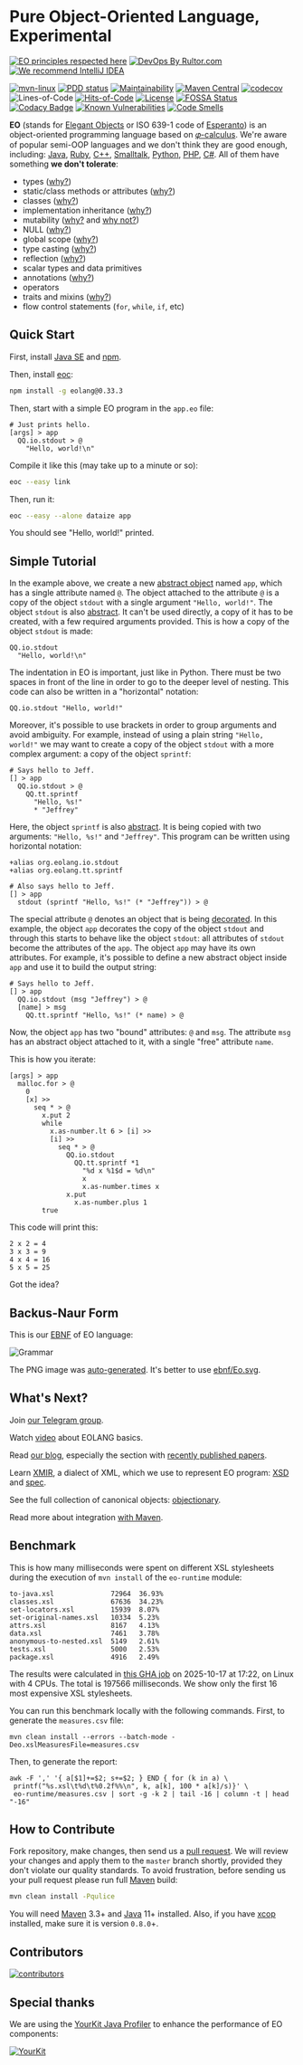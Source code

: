# Pure Object-Oriented Language, Experimental

[![EO principles respected here](https://www.elegantobjects.org/badge.svg)](https://www.elegantobjects.org)
[![DevOps By Rultor.com](https://www.rultor.com/b/objectionary/eo)](https://www.rultor.com/p/objectionary/eo)
[![We recommend IntelliJ IDEA](https://www.elegantobjects.org/intellij-idea.svg)](https://www.jetbrains.com/idea/)

[![mvn-linux](https://github.com/objectionary/eo/actions/workflows/mvn.yml/badge.svg)](https://github.com/objectionary/eo/actions/workflows/mvn.yml)
[![PDD status](https://www.0pdd.com/svg?name=objectionary/eo)](https://www.0pdd.com/p?name=objectionary/eo)
[![Maintainability](https://api.codeclimate.com/v1/badges/eaede7d027b1d9411a76/maintainability)](https://codeclimate.com/github/objectionary/eo/maintainability)
[![Maven Central](https://img.shields.io/maven-central/v/org.eolang/eo-parent.svg)](https://maven-badges.herokuapp.com/maven-central/org.eolang/eo-parent)
[![codecov](https://codecov.io/gh/objectionary/eo/branch/master/graph/badge.svg)](https://codecov.io/gh/objectionary/eo)
![Lines-of-Code](https://raw.githubusercontent.com/objectionary/eo/gh-pages/loc-badge.svg)
[![Hits-of-Code](https://hitsofcode.com/github/objectionary/eo)](https://hitsofcode.com/view/github/objectionary/eo)
[![License](https://img.shields.io/badge/license-MIT-green.svg)](https://github.com/objectionary/eo/blob/master/LICENSE.txt)
[![FOSSA Status](https://app.fossa.com/api/projects/git%2Bgithub.com%2Fcqfn%2Feo.svg?type=shield)](https://app.fossa.com/reports/0ebb3149-4934-4565-bf6f-6fa41aed3b49)
[![Codacy Badge](https://app.codacy.com/project/badge/Grade/22dac7549c384692b79e02107de1d3c3)](https://www.codacy.com/gh/objectionary/eo/dashboard)
[![Known Vulnerabilities](https://snyk.io/test/github/objectionary/eo/badge.svg)](https://snyk.io/test/github/objectionary/eo)
[![Code Smells](https://sonarcloud.io/api/project_badges/measure?project=com.objectionary%3Aeo&metric=code_smells)](https://sonarcloud.io/summary/new_code?id=com.objectionary%3Aeo)

**EO** (stands for [Elegant Objects][book] or ISO 639-1 code of [Esperanto])
is an object-oriented programming language based on [𝜑-calculus].
We're aware of popular semi-OOP languages and we don't think
  they are good enough, including: [Java], [Ruby], [C++],
  [Smalltalk], [Python], [PHP], [C#].
All of them have something **we don't tolerate**:

* types ([why?](https://www.yegor256.com/2020/11/10/typing-without-types.html))
* static/class methods or attributes
  ([why?](http://www.yegor256.com/2014/05/05/oop-alternative-to-utility-classes.html))
* classes ([why?](http://www.yegor256.com/2016/09/20/oop-without-classes.html))
* implementation inheritance
  ([why?](http://www.yegor256.com/2016/09/13/inheritance-is-procedural.html))
* mutability
  ([why?](http://www.yegor256.com/2014/06/09/objects-should-be-immutable.html)
  and
  [why not?](https://www.yegor256.com/2016/09/07/gradients-of-immutability.html))
* NULL ([why?](http://www.yegor256.com/2014/05/13/why-null-is-bad.html))
* global scope
  ([why?](https://www.yegor256.com/2018/07/03/global-variables.html))
* type casting
  ([why?](http://www.yegor256.com/2015/04/02/class-casting-is-anti-pattern.html))
* reflection
  ([why?](https://www.yegor256.com/2022/06/05/reflection-means-hidden-coupling.html))
* scalar types and data primitives
* annotations
  ([why?](http://www.yegor256.com/2016/04/12/java-annotations-are-evil.html))
* operators
* traits and mixins
  ([why?](https://www.yegor256.com/2017/03/07/traits-and-mixins.html))
* flow control statements (`for`, `while`, `if`, etc)

## Quick Start

First, install [Java SE] and [npm].

Then, install [eoc]:

```bash
npm install -g eolang@0.33.3
```

Then, start with a simple EO program in the `app.eo` file:

```eo
# Just prints hello.
[args] > app
  QQ.io.stdout > @
    "Hello, world!\n"
```

Compile it like this (may take up to a minute or so):

```bash
eoc --easy link
```

Then, run it:

```bash
eoc --easy --alone dataize app
```

You should see "Hello, world!" printed.

## Simple Tutorial

In the example above, we create a new [abstract object][abstract objects]
named `app`, which has a single attribute named `@`. The object
attached to the attribute `@` is a copy of the object `stdout` with
a single argument `"Hello, world!"`. The object
`stdout` is also [abstract][abstract objects].
It can't be used directly, a copy of it has to be created,
with a few required arguments provided.
This is how a copy of the object `stdout` is made:

```text
QQ.io.stdout
  "Hello, world!\n"
```

The indentation in EO is important, just like in Python.
There must be two spaces
in front of the line in order to go to the deeper level of nesting.
This code can also be written in a "horizontal" notation:

```text
QQ.io.stdout "Hello, world!"
```

Moreover, it's possible to use brackets in order to group arguments and avoid
ambiguity. For example, instead of using a plain string `"Hello, world!"`
we may want to create a copy of the object `stdout` with a more complex
argument: a copy of the object `sprintf`:

```eo
# Says hello to Jeff.
[] > app
  QQ.io.stdout > @
    QQ.tt.sprintf
      "Hello, %s!"
      * "Jeffrey"
```

Here, the object `sprintf` is also [abstract][abstract objects].
It is being copied with two arguments: `"Hello, %s!"` and `"Jeffrey"`.
This program can be written using horizontal notation:

```eo
+alias org.eolang.io.stdout
+alias org.eolang.tt.sprintf

# Also says hello to Jeff.
[] > app
  stdout (sprintf "Hello, %s!" (* "Jeffrey")) > @
```

The special attribute `@` denotes an object that is being
[decorated][composable decorators].
In this example, the object `app` decorates the copy of the
object `stdout` and through this starts to behave like
the object `stdout`: all attributes of `stdout` become the
attributes of the `app`. The object `app` may have its own
attributes. For example, it's possible to define a new abstract object
inside `app` and use it to build the output string:

```eo
# Says hello to Jeff.
[] > app
  QQ.io.stdout (msg "Jeffrey") > @
  [name] > msg
    QQ.tt.sprintf "Hello, %s!" (* name) > @
```

Now, the object `app` has two "bound" attributes: `@` and `msg`. The attribute
`msg` has an abstract object attached to it, with a single "free" attribute
`name`.

This is how you iterate:

```eo
[args] > app
  malloc.for > @
    0
    [x] >>
      seq * > @
        x.put 2
        while
          x.as-number.lt 6 > [i] >>
          [i] >>
            seq * > @
              QQ.io.stdout
                QQ.tt.sprintf *1
                  "%d x %1$d = %d\n"
                  x
                  x.as-number.times x
              x.put
                x.as-number.plus 1
        true
```

This code will print this:

```text
2 x 2 = 4
3 x 3 = 9
4 x 4 = 16
5 x 5 = 25
```

Got the idea?

## Backus-Naur Form

This is our [EBNF] of EO language:

![Grammar][EO-Grammar]

The PNG image was
[auto-generated](https://github.com/objectionary/eo/actions/workflows/ebnf.yml).
It's better to use [ebnf/Eo.svg](https://www.eolang.org/ebnf/Eo.svg).

## What's Next?

Join [our Telegram group](https://t.me/eolang_org).

Watch [video](https://www.youtube.com/watch?v=QaKIw1Bh3Oc) about EOLANG basics.

Read [our blog], especially the section with
  [recently published papers][papers].

Learn [XMIR], a dialect of XML, which we use to represent EO program:
  [XSD] and [spec][XMIR HTML].

See the full collection of canonical objects: [objectionary][home].

Read more about integration [with Maven][eo-maven-plugin].

## Benchmark

This is how many milliseconds were spent on different XSL stylesheets
  during the execution of `mvn install` of the `eo-runtime` module:

<!-- benchmark_begin -->

```text
to-java.xsl              72964  36.93%
classes.xsl              67636  34.23%
set-locators.xsl         15939  8.07%
set-original-names.xsl   10334  5.23%
attrs.xsl                8167   4.13%
data.xsl                 7461   3.78%
anonymous-to-nested.xsl  5149   2.61%
tests.xsl                5000   2.53%
package.xsl              4916   2.49%
```

The results were calculated in [this GHA job][benchmark-gha]
on 2025-10-17 at 17:22,
on Linux with 4 CPUs.
The total is 197566 milliseconds.
We show only the first 16 most expensive XSL stylesheets.

<!-- benchmark_end -->

You can run this benchmark locally with the following commands.
First, to generate the `measures.csv` file:

```shell
mvn clean install --errors --batch-mode -Deo.xslMeasuresFile=measures.csv
```

Then, to generate the report:

```shell
awk -F ',' '{ a[$1]+=$2; s+=$2; } END { for (k in a) \
 printf("%s.xsl\t%d\t%0.2f%%\n", k, a[k], 100 * a[k]/s)}' \
 eo-runtime/measures.csv | sort -g -k 2 | tail -16 | column -t | head "-16"
```

## How to Contribute

Fork repository, make changes, then send us a [pull request][guidelines].
We will review your changes and apply them to the `master` branch shortly,
  provided they don't violate our quality standards.
To avoid frustration, before sending us your pull request
  please run full [Maven] build:

```bash
mvn clean install -Pqulice
```

You will need [Maven] 3.3+ and [Java] 11+ installed.
Also, if you have [xcop] installed, make sure it is version `0.8.0`+.

## Contributors

[![contributors](https://contributors-img.web.app/image?repo=objectionary/eo)](https://github.com/objectionary/eo/graphs/contributors)

## Special thanks

We are using the [YourKit Java Profiler]
to enhance the performance of EO components:

[![YourKit](https://www.yourkit.com/images/yklogo.png)](https://www.yourkit.com)

[abstract objects]: https://www.yegor256.com/2020/12/01/abstract-objects.html
[benchmark-gha]: https://github.com/tihiyn/eo/actions/runs/18599791282
[C#]: https://en.wikipedia.org/wiki/C_Sharp_%28programming_language%29
[C++]: https://en.wikipedia.org/wiki/C%2B%2B
[composable decorators]: https://www.yegor256.com/2015/02/26/composable-decorators.html
[EBNF]: https://en.wikipedia.org/wiki/Extended_Backus%E2%80%93Naur_form
[eo-maven-plugin]: https://github.com/objectionary/eo/tree/master/eo-maven-plugin
[eoc]: https://github.com/objectionary/eoc
[guidelines]: https://www.yegor256.com/2014/04/15/github-guidelines.html
[home]: https://github.com/objectionary/home
[Java SE]: https://www.oracle.com/java/technologies/downloads/
[Java]: https://en.wikipedia.org/wiki/Java_%28programming_language%29
[Maven]: https://maven.apache.org
[npm]: https://docs.npmjs.com/downloading-and-installing-node-js-and-npm
[our blog]: https://news.eolang.org
[papers]: https://news.eolang.org/papers.html
[PHP]: https://en.wikipedia.org/wiki/PHP
[Python]: https://en.wikipedia.org/wiki/Python_%28programming_language%29
[Ruby]: https://en.wikipedia.org/wiki/Ruby_%28programming_language%29
[Smalltalk]: https://en.wikipedia.org/wiki/Smalltalk
[xcop]: https://github.com/yegor256/xcop
[XMIR HTML]: https://www.eolang.org/XMIR.html
[XMIR]: https://news.eolang.org/2022-11-25-xmir-guide.html
[XSD]: https://www.eolang.org/XMIR.xsd
[YourKit Java Profiler]: https://www.yourkit.com/java/profiler
[book]: http://www.yegor256.com/elegant-objects.html
[𝜑-calculus]: https://arxiv.org/abs/2111.13384
[Esperanto]: https://en.wikipedia.org/wiki/Esperanto
[EO-Grammar]: https://raw.githubusercontent.com/objectionary/eo/gh-pages/ebnf/Eo.png

